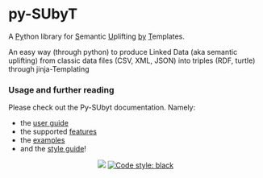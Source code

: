 # py-SUbyT

  A <u>Py</u>thon library for <u>S</u>emantic <u>U</u>plifting <u>by</u> <u>T</u>emplates.

  An easy way (through python) to produce Linked Data
  (aka semantic uplifting)
  from classic data files (CSV, XML, JSON) into triples (RDF, turtle)
  through jinja-Templating

### Usage and further reading

Please check out the Py-SUbyt documentation. Namely:
- the [user guide](./docs/cli.md)
- the supported [features](./docs/features.md)
- the [examples](./docs/examples.md)
- and the [style guide](./docs/cli-style.md)!


<p align="center">
<a href="https://github.com/JotaFan/pycoverage"><img src="https://github.com/vliz-be-opsci/pysubyt/tree/gh-pages/coverage.svg"></a>
<a href="https://github.com/psf/black"><img alt="Code style: black" src="https://img.shields.io/badge/code%20style-black-000000.svg"></a>
</p>